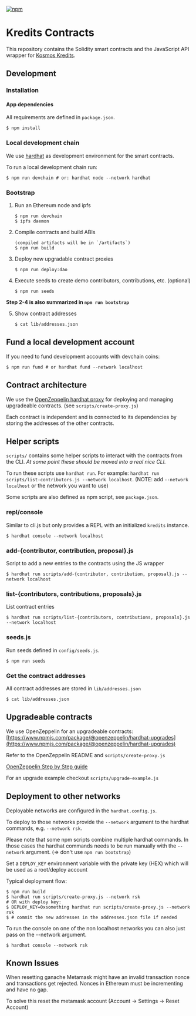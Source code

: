 [![npm](https://img.shields.io/npm/v/@kredits/contracts.svg)](https://www.npmjs.com/package/@kredits/contracts)

# Kredits Contracts

This repository contains the Solidity smart contracts and the JavaScript API
wrapper for [Kosmos Kredits](https://wiki.kosmos.org/Kredits).

## Development

### Installation

#### App dependencies

All requirements are defined in `package.json`.

    $ npm install

### Local development chain

We use [hardhat](https://hardhat.org/) as development environment for the
smart contracts.

To run a local development chain run:

    $ npm run devchain # or: hardhat node --network hardhat

### Bootstrap

1.  Run an Ethereum node and ipfs

        $ npm run devchain
        $ ipfs daemon

2.  Compile contracts and build ABIs

        (compiled artifacts will be in `/artifacts`)
        $ npm run build

3.  Deploy new upgradable contract proxies

        $ npm run deploy:dao

4.  Execute seeds to create demo contributors, contributions, etc. (optional)

        $ npm run seeds

**Step 2-4 is also summarized in `npm run bootstrap`**

5.  Show contract addresses

        $ cat lib/addresses.json

## Fund a local development account

If you need to fund development accounts with devchain coins:

    $ npm run fund # or hardhat fund --network localhost

## Contract architecture

We use the [OpenZeppelin hardhat
proxy](https://www.npmjs.com/package/@openzeppelin/hardhat-upgrades) for
deploying and managing upgradeable contracts. (see `scripts/create-proxy.js`)

Each contract is independent and is connected to its dependencies by storing
the addresses of the other contracts.

## Helper scripts

`scripts/` contains some helper scripts to interact with the contracts from the
CLI. _At some point these should be moved into a real nice CLI._

To run these scripts use `hardhat run`. For example: `hardhat run
scripts/list-contributors.js --network localhost`. (NOTE: add `--network
localhost` or the network you want to use)

Some scripts are also defined as npm script, see `package.json`.

### repl/console

Similar to cli.js but only provides a REPL with an initialized `kredits`
instance.

    $ hardhat console --network localhost

### add-{contributor, contribution, proposal}.js

Script to add a new entries to the contracts using the JS wrapper

    $ hardhat run scripts/add-{contributor, contribution, proposal}.js --network localhost

### list-{contributors, contributions, proposals}.js

List contract entries

    $ hardhat run scripts/list-{contributors, contributions, proposals}.js --network localhost

### seeds.js

Run seeds defined in `config/seeds.js`.

    $ npm run seeds

### Get the contract addresses

All contract addresses are stored in `lib/addresses.json`

    $ cat lib/addresses.json

## Upgradeable contracts

We use OpenZeppelin for an upgradeable contracts:
[https://www.npmjs.com/package/@openzeppelin/hardhat-upgrades](https://www.npmjs.com/package/@openzeppelin/hardhat-upgrades)

Refer to the OpenZeppelin README and `scripts/create-proxy.js`

[OpenZeppelin Step by Step guide](https://forum.openzeppelin.com/t/openzeppelin-upgrades-step-by-step-tutorial-for-hardhat/3580)

For an upgrade example checkout `scripts/upgrade-example.js`


## Deployment to other networks

Deployable networks are configured in the `hardhat.config.js`.

To deploy to those networks provide the `--network` argument to the hardhat
commands, e.g. `--network rsk`.

Please note that some npm scripts combine multiple hardhat commands. In those
cases the hardhat commands needs to be run manually with the `--network`
argument. (=> don't use `npm run bootstrap`)

Set a `DEPLOY_KEY` environment variable with the private key (HEX) which will
be used as a root/deploy account

Typical deployment flow:

    $ npm run build
    $ hardhat run scripts/create-proxy.js --network rsk
    # OR with deploy key:
    $ DEPLOY_KEY=0xsomething hardhat run scripts/create-proxy.js --network rsk
    $ # commit the new addresses in the addresses.json file if needed

To run the console on one of the non localhost networks you can also just pass
on the --network argument.

    $ hardhat console --network rsk


## Known Issues

When resetting ganache Metamask might have an invalid transaction nonce and
transactions get rejected. Nonces in Ethereum must be incrementing and have no
gap.

To solve this reset the metamask account (Account -> Settings -> Reset Account)
